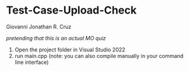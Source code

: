 # Test-Case-Upload-Check
Giovanni Jonathan R. Cruz

*pretending that this is an actual MO quiz*
1. Open the project folder in Visual Studio 2022
2. run main.cpp (note: you can also compile manually in your command line interface)
